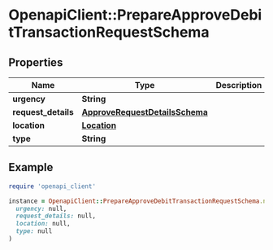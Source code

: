 # OpenapiClient::PrepareApproveDebitTransactionRequestSchema

## Properties

| Name | Type | Description | Notes |
| ---- | ---- | ----------- | ----- |
| **urgency** | **String** |  | [optional] |
| **request_details** | [**ApproveRequestDetailsSchema**](ApproveRequestDetailsSchema.md) |  | [optional] |
| **location** | [**Location**](Location.md) |  | [optional] |
| **type** | **String** |  | [optional] |

## Example

```ruby
require 'openapi_client'

instance = OpenapiClient::PrepareApproveDebitTransactionRequestSchema.new(
  urgency: null,
  request_details: null,
  location: null,
  type: null
)
```

